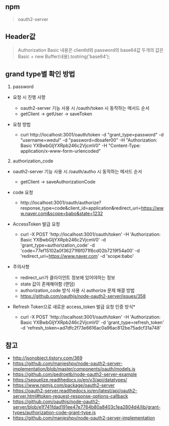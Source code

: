npm
--------
> oauth2-server


Header값
----
> Authorization Basic 내용은 clientId와 password의 base64값 두개의 값은 Basic + new Buffer(내용).tostring('base64');



grand type별 확인 방법
----
1. password
- 요청 시 진행 사항
    - oauth2-server 기능 사용 시 /oauth/token 시 동작하는 메서드 순서
    - getClient → getUser → saveToken

- 요청 방법
    - curl http://localhost:3001/oauth/token -d "grant_type=password" -d "username=wedul" -d "password=dbsafer00" -H "Authorization: Basic YXBwbGljYXRpb246c2VjcmV0" -H "Content-Type: application/x-www-form-urlencoded"

2. authorization_code
- oauth2-server 기능 사용 시 /oauth/autho 시 동작하는 메서드 순서
    - getClient → saveAuthorizationCode


- code 요청
    - http://localhost:3001/oauth/authorize?response_type=code&client_id=application&redirect_uri=https://www.naver.com&scope=babo&state=1232

- AccessToken 발급 요청
    - curl -X POST 'http://localhost:3001/oauth/token' -H 'Authorization: Basic YXBwbGljYXRpb246c2VjcmV0' -d 'grant_type=authorization_code' -d 'code=77ef15102a0f36271f6f071f6cd02b7219f54a00' -d 'redirect_uri=https://www.naver.com' -d 'scope:babo'


- 주의사항
    - redirect_uri가 클라이언트 정보에 있어야하는 정보
    - state 값이 존재해야함 (랜덤)
    - authorization_code 방식 사용 시 authorize 문제 해결 방법
    - https://github.com/oauthjs/node-oauth2-server/issues/358


- Refresh Token으로 새로운 access_token 발급 요청 인증 방식*
    - curl -X POST 'http://localhost:3001/oauth/token' -H 'Authorization: Basic YXBwbGljYXRpb246c2VjcmV0' -d 'grant_type=refresh_token' -d 'refresh_token=ad7dfc2f73e6616ac0a96ac812be75adcf31a748'




참고
-----
- http://jsonobject.tistory.com/369
- https://github.com/manjeshpv/node-oauth2-server-implementation/blob/master/components/oauth/models.js
- https://github.com/pedroetb/node-oauth2-server-example
- https://sequelize.readthedocs.io/en/v3/api/datatypes/
- https://www.npmjs.com/package/oauth2-server
- https://oauth2-server.readthedocs.io/en/latest/api/oauth2-server.html#token-request-response-options-callback
- https://github.com/oauthjs/node-oauth2-server/blob/e1f741fdad191ee47e7764b80a8403c1ea2804d4/lib/grant-types/authorization-code-grant-type.js
- https://github.com/manjeshpv/node-oauth2-server-implementation
